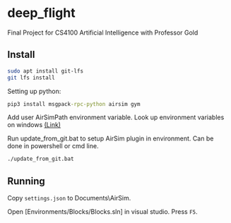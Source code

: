 # deep_flight
Final Project for CS4100 Artificial Intelligence with Professor Gold

## Install

``` bash
sudo apt install git-lfs
git lfs install
```

Setting up python:

``` cmd
pip3 install msgpack-rpc-python airsim gym
```

Add user AirSimPath environment variable. Look up environment variables on windows [(Link)](https://www.architectryan.com/2018/08/31/how-to-change-environment-variables-on-windows-10/)

Run update_from_git.bat to setup AirSim plugin in environment. Can be done in powershell or cmd line.

``` cmd
./update_from_git.bat
```

## Running

Copy `settings.json` to Documents\AirSim.

Open [Environments/Blocks/Blocks.sln] in visual studio. Press `F5`.
